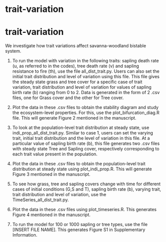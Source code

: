 # trait-variation

# trait-variation
We investigate how trait variations affect savanna-woodland bistable system. 

1. To run the model with variation in the following traits: sapling death rate (u, as referred to in the codes), tree death rate (v) and sapling resistance to fire (th), use the file all_dist_trait.py. Users can also set the initial trait distribution and level of variation using this file. This file gives the steady state grass and tree cover for a specific case of trait variation, trait distribution and level of variation for values of sapling birth rate (b) ranging from 0 to 2. Data is generated in the form of 2 .csv files, one for Grass cover and the other for Tree cover. 
2. Plot the data in these .csv files to obtain the stability diagram and study the ecosystem-level properties. For this, use the plot_bifurcation_diag.R file. This will generate Figure 2 mentioned in the manuscript.

3. To look at the population-level trait distribution at steady state, use indi_prop_all_dist_trait.py. Similar to case 1, users can set the varying trait, initial trait distribution and the level of variation in this file. At a particular value of sapling birth rate (b), this file generates two .csv files with steady state Tree and Sapling cover, respectively corresponding to each trait value present in the population.
4. Plot the data in these .csv files to obtain the population-level trait distribution at steady state using plot_indi_prop.R. This will generate Figure 3 mentioned in the manuscript.

5. To see how grass, tree and sapling covers change with time for different cases of initial conditions (G,S and T), sapling birth rate (b), varying trait, trait distribution and level of variation, use the TimeSeries_all_dist_trait.py. 
6. Plot the data in these .csv files using plot_timeseries.R. This generates Figure 4 mentioned in the manuscript.

7. To run the model for 100 or 1000 sapling or tree types, use the file [INSERT FILE NAME]. This generates Figure S1 in Supplementary Information.

